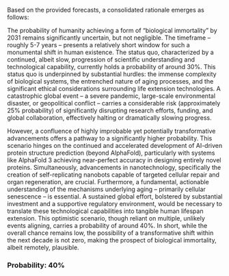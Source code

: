 Based on the provided forecasts, a consolidated rationale emerges as follows:

The probability of humanity achieving a form of “biological immortality” by 2031 remains significantly uncertain, but not negligible. The timeframe – roughly 5-7 years – presents a relatively short window for such a monumental shift in human existence. The status quo, characterized by a continued, albeit slow, progression of scientific understanding and technological capability, currently holds a probability of around 30%. This status quo is underpinned by substantial hurdles: the immense complexity of biological systems, the entrenched nature of aging processes, and the significant ethical considerations surrounding life extension technologies. A catastrophic global event – a severe pandemic, large-scale environmental disaster, or geopolitical conflict – carries a considerable risk (approximately 25% probability) of significantly disrupting research efforts, funding, and global collaboration, effectively halting or dramatically slowing progress.

However, a confluence of highly improbable yet potentially transformative advancements offers a pathway to a significantly higher probability. This scenario hinges on the continued and accelerated development of AI-driven protein structure prediction (beyond AlphaFold), particularly with systems like AlphaFold 3 achieving near-perfect accuracy in designing entirely novel proteins. Simultaneously, advancements in nanotechnology, specifically the creation of self-replicating nanobots capable of targeted cellular repair and organ regeneration, are crucial. Furthermore, a fundamental, actionable understanding of the mechanisms underlying aging – primarily cellular senescence – is essential. A sustained global effort, bolstered by substantial investment and a supportive regulatory environment, would be necessary to translate these technological capabilities into tangible human lifespan extension.  This optimistic scenario, though reliant on multiple, unlikely events aligning, carries a probability of around 40%.  In short, while the overall chance remains low, the possibility of a transformative shift within the next decade is not zero, making the prospect of biological immortality, albeit remotely, plausible.

### Probability: 40%